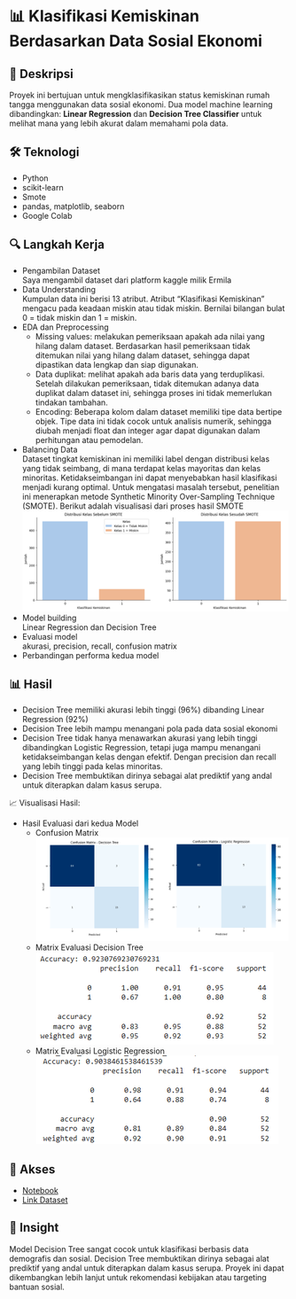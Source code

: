 # 📊 Klasifikasi Kemiskinan Berdasarkan Data Sosial Ekonomi

## 📌 Deskripsi
Proyek ini bertujuan untuk mengklasifikasikan status kemiskinan rumah tangga menggunakan data sosial ekonomi. Dua model machine learning dibandingkan: **Linear Regression** dan **Decision Tree Classifier** untuk melihat mana yang lebih akurat dalam memahami pola data.


## 🛠️ Teknologi
- Python
- scikit-learn
- Smote
- pandas, matplotlib, seaborn
- Google Colab


## 🔍 Langkah Kerja
- Pengambilan Dataset<br>
  Saya mengambil dataset dari platform kaggle milik Ermila
- Data Understanding<br>
  Kumpulan data ini berisi 13 atribut. Atribut “Klasifikasi Kemiskinan” mengacu pada keadaan miskin atau tidak miskin. Bernilai bilangan bulat 0 = tidak miskin dan 1 = miskin.
- EDA dan Preprocessing<br>
  - Missing values: melakukan pemeriksaan apakah ada nilai yang hilang dalam dataset. Berdasarkan hasil pemeriksaan tidak ditemukan nilai yang hilang dalam dataset, sehingga dapat dipastikan data lengkap dan siap digunakan.
  -  Data duplikat: melihat apakah ada baris data yang terduplikasi. Setelah dilakukan pemeriksaan, tidak ditemukan adanya data duplikat dalam dataset ini, sehingga proses ini tidak memerlukan tindakan tambahan.
  - Encoding: Beberapa kolom dalam dataset memiliki tipe data bertipe objek.  Tipe data ini tidak cocok untuk analisis numerik, sehingga diubah menjadi float dan integer agar dapat digunakan dalam perhitungan atau pemodelan.
- Balancing Data<br>
  Dataset tingkat kemiskinan ini memiliki label dengan distribusi kelas yang tidak seimbang, di mana terdapat kelas mayoritas dan kelas minoritas. Ketidakseimbangan ini dapat menyebabkan hasil klasifikasi menjadi kurang optimal. Untuk mengatasi masalah tersebut, penelitian ini menerapkan metode Synthetic Minority Over-Sampling Technique (SMOTE).
  Berikut adalah visualisasi dari proses hasil SMOTE
  ![Visualisasi Balancing Data](https://github.com/PutriZhalianti/Portfolio/blob/main/Gambar/Balance-Data_KKI.png?raw=true)
- Model building<br>
  Linear Regression dan Decision Tree
- Evaluasi model<br>
  akurasi, precision, recall, confusion matrix
- Perbandingan performa kedua model


## 📊 Hasil
- Decision Tree memiliki akurasi lebih tinggi (96%) dibanding Linear Regression (92%)
- Decision Tree lebih mampu menangani pola pada data sosial ekonomi
- Decision Tree tidak hanya menawarkan akurasi yang lebih tinggi dibandingkan Logistic Regression, tetapi juga mampu menangani ketidakseimbangan kelas dengan efektif. Dengan precision dan recall yang lebih tinggi pada kelas minoritas.
- Decision Tree membuktikan dirinya sebagai alat prediktif yang andal untuk diterapkan dalam kasus serupa.

📈 Visualisasi Hasil: 
- Hasil Evaluasi dari kedua Model
  - Confusion Matrix
![Confusion Matrix](https://github.com/PutriZhalianti/Portfolio/blob/main/Gambar/Confusion-Matrix-KKI.png?raw=true)
  - Matrix Evaluasi Decision Tree
    ![Matrix Evaluasi Decision Tree](https://github.com/PutriZhalianti/Portfolio/blob/main/Gambar/DecissionTree.png?raw=true)
  - Matrix Evaluasi Logistic Regression
    ![Matrix Evaluasi Logistic Regression](https://github.com/PutriZhalianti/Portfolio/blob/main/Gambar/LogisticRegression.png?raw=true)


## 🔗 Akses
- [Notebook](./KlasifikasiKemiskinan_Putri.ipynb)
- [Link Dataset](https://www.kaggle.com/datasets/ermila/klasifikasi-tingkat-kemiskinan-di-indonesia)


## 📌 Insight
Model Decision Tree sangat cocok untuk klasifikasi berbasis data demografis dan sosial. Decision Tree membuktikan dirinya sebagai alat prediktif yang andal untuk diterapkan dalam kasus serupa. Proyek ini dapat dikembangkan lebih lanjut untuk rekomendasi kebijakan atau targeting bantuan sosial.
